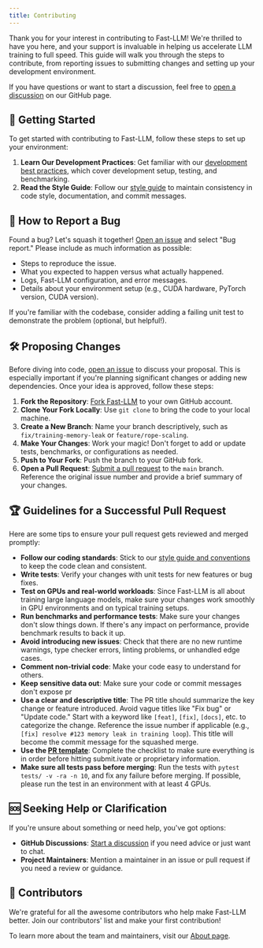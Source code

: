 ```yaml
---
title: Contributing
---
```


Thank you for your interest in contributing to Fast-LLM! We're thrilled to have you here, and your support is invaluable in helping us accelerate LLM training to full speed. This guide will walk you through the steps to contribute, from reporting issues to submitting changes and setting up your development environment.

If you have questions or want to start a discussion, feel free to [open a discussion](https://github.com/ServiceNow/Fast-LLM/discussions) on our GitHub page.

## 🚀 Getting Started

To get started with contributing to Fast-LLM, follow these steps to set up your environment:

1.  **Learn Our Development Practices**: Get familiar with our [development best practices](https://servicenow.github.io/Fast-LLM/developers/dev-practices), which cover development setup, testing, and benchmarking.
2.  **Read the Style Guide**: Follow our [style guide](https://servicenow.github.io/Fast-LLM/developers/style-guide) to maintain consistency in code style, documentation, and commit messages.

## 🐞 How to Report a Bug

Found a bug? Let's squash it together! [Open an issue](https://github.com/ServiceNow/Fast-LLM/issues/new/choose) and select "Bug report." Please include as much information as possible:

-   Steps to reproduce the issue.
-   What you expected to happen versus what actually happened.
-   Logs, Fast-LLM configuration, and error messages.
-   Details about your environment setup (e.g., CUDA hardware, PyTorch version, CUDA version).

If you're familiar with the codebase, consider adding a failing unit test to demonstrate the problem (optional, but helpful!).

## 🛠️ Proposing Changes

Before diving into code, [open an issue](https://github.com/ServiceNow/Fast-LLM/issues) to discuss your proposal. This is especially important if you're planning significant changes or adding new dependencies. Once your idea is approved, follow these steps:

1.  **Fork the Repository**: [Fork Fast-LLM](https://github.com/ServiceNow/Fast-LLM/fork) to your own GitHub account.
2.  **Clone Your Fork Locally**: Use `git clone` to bring the code to your local machine.
3.  **Create a New Branch**: Name your branch descriptively, such as `fix/training-memory-leak` or `feature/rope-scaling`.
4.  **Make Your Changes**: Work your magic! Don't forget to add or update tests, benchmarks, or configurations as needed.
5.  **Push to Your Fork**: Push the branch to your GitHub fork.
6.  **Open a Pull Request**: [Submit a pull request](https://github.com/ServiceNow/Fast-LLM/compare) to the `main` branch. Reference the original issue number and provide a brief summary of your changes.

## 🏆 Guidelines for a Successful Pull Request

Here are some tips to ensure your pull request gets reviewed and merged promptly:

-   **Follow our coding standards**: Stick to our [style guide and conventions](https://servicenow.github.io/Fast-LLM/developers/style-guide) to keep the code clean and consistent.
-   **Write tests**: Verify your changes with unit tests for new features or bug fixes.
-   **Test on GPUs and real-world workloads**: Since Fast-LLM is all about training large language models, make sure your changes work smoothly in GPU environments and on typical training setups.
-   **Run benchmarks and performance tests**: Make sure your changes don't slow things down. If there's any impact on performance, provide benchmark results to back it up.
-   **Avoid introducing new issues**: Check that there are no new runtime warnings, type checker errors, linting problems, or unhandled edge cases.
-   **Comment non-trivial code**: Make your code easy to understand for others.
-   **Keep sensitive data out**: Make sure your code or commit messages don't expose pr
-   **Use a clear and descriptive title**: The PR title should summarize the key change or feature introduced. Avoid vague titles like "Fix bug" or "Update code." Start with a keyword like `[feat]`, `[fix]`, `[docs]`, etc. to categorize the change. Reference the issue number if applicable (e.g., `[fix] resolve #123 memory leak in training loop`). This title will become the commit message for the squashed merge.
-   **Use the [PR template](https://github.com/ServiceNow/Fast-LLM/blob/main/.github/PULL_REQUEST_TEMPLATE.md)**: Complete the checklist to make sure everything is in order before hitting submit.ivate or proprietary information.
-   **Make sure all tests pass before merging**: Run the tests with `pytest tests/ -v -ra -n 10`, and fix any failure before merging. If possible, please run the test in an environment with at least 4 GPUs.

## 🆘 Seeking Help or Clarification

If you're unsure about something or need help, you've got options:

-   **GitHub Discussions**: [Start a discussion](https://github.com/ServiceNow/Fast-LLM/discussions) if you need advice or just want to chat.
-   **Project Maintainers**: Mention a maintainer in an issue or pull request if you need a review or guidance.

## 🌟 Contributors

We're grateful for all the awesome contributors who help make Fast-LLM better. Join our contributors' list and make your first contribution!

To learn more about the team and maintainers, visit our [About page](https://servicenow.github.io/Fast-LLM/about-us).
